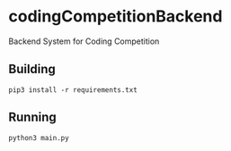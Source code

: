 # codingCompetitionBackend

Backend System for Coding Competition

## Building
```shell
pip3 install -r requirements.txt
```

## Running
```shell
python3 main.py
```
